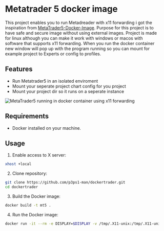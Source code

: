 # Metatrader 5 docker image

This project enables you to run Metadreader with x11 forwarding i got the inspiration from [MetaTrader5-Docker-Image](https://github.com/gmag11/MetaTrader5-Docker-Image). Purpose for this project is to have safe and secure image without using external images. Project is made for linux although you can make it work with windows or macos with software that supports x11 forwarding. When you run the docker container new window will pop up with the program running so you can mount for example project to Experts or config to profiles.

## Features

- Run Metatrader5 in an isolated enviroment
- Mount your seperate project chart config for you project
- Mount your project dir so it runs on a seperate instance

![MetaTrader5 running in docker container using x11 forwarding](https://i.postimg.cc/VsSskKrm/Screenshot-From-2025-03-22-15-20-25.png)

## Requirements

- Docker installed on your machine.

## Usage

1. Enable access to X server:
```bash
xhost +local
```

2. Clone repository:
```bash
git clone https://github.com/p3ps1-man/dockertrader.git
cd dockertrader
```


3. Build the Docker image:
```bash
docker build -t mt5 .
```

4. Run the Docker image:
```bash
docker run -it --rm -e DISPLAY=$DISPLAY -v /tmp/.X11-unix:/tmp/.X11-unix mt5
```



